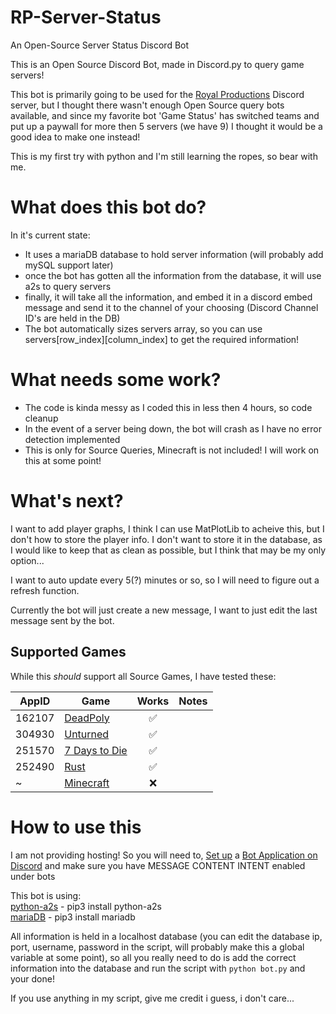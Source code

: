 # RP-Server-Status
An Open-Source Server Status Discord Bot

This is an Open Source Discord Bot, made in Discord.py to query game servers!

This bot is primarily going to be used for the <a href="https://discord.gg/royal-productions-360541835371741185">Royal Productions</a> Discord server, but I thought there wasn't enough Open Source query bots available, and since my favorite bot 'Game Status' has switched teams and put up a paywall for more then 5 servers (we have 9) I thought it would be a good idea to make one instead!

This is my first try with python and I'm still learning the ropes, so bear with me.

# What does this bot do?
In it's current state:
- It uses a mariaDB database to hold server information (will probably add mySQL support later)
- once the bot has gotten all the information from the database, it will use a2s to query servers
- finally, it will take all the information, and embed it in a discord embed message and send it to the channel of your choosing (Discord Channel ID's are held in the DB)
- The bot automatically sizes servers array, so you can use servers[row_index][column_index] to get the required information!

# What needs some work?
- The code is kinda messy as I coded this in less then 4 hours, so code cleanup
- In the event of a server being down, the bot will crash as I have no error detection implemented
- This is only for Source Queries, Minecraft is not included! I will work on this at some point!

# What's next?
I want to add player graphs, I think I can use MatPlotLib to acheive this, but I don't how to store the player info. I don't want to store it in the database, as I would like to keep that as clean as possible, but I think that may be my only option...

I want to auto update every 5(?) minutes or so, so I will need to figure out a refresh function.

Currently the bot will just create a new message, I want to just edit the last message sent by the bot.

## Supported Games

While this *should* support all Source Games, I have tested these:

AppID | Game | Works | Notes
----- | ---- | :---: | ----
162107 | [DeadPoly](https://store.steampowered.com/app/1621070/) | :white_check_mark: |
304930 | [Unturned](https://store.steampowered.com/app/304930/) | :white_check_mark: |
251570 | [7 Days to Die](http://store.steampowered.com/app/251570) | :white_check_mark: |
252490 | [Rust](http://store.steampowered.com/app/252490/) | :white_check_mark: |
~ | [Minecraft](http://www.minecraft.net/) | :x: |


# How to use this
I am not providing hosting! So you will need to, <a href="https://discordpy.readthedocs.io/en/stable/discord.html">Set up</a> a <a href="https://discord.com/developers/applications">Bot Application on Discord</a> and make sure you have MESSAGE CONTENT INTENT enabled under bots

This bot is using:<br>
<a href="https://github.com/Yepoleb/python-a2s">python-a2s</a> - pip3 install python-a2s<br>
<a href="https://mariadb.com/resources/blog/how-to-connect-python-programs-to-mariadb/">mariaDB</a> - pip3 install mariadb

All information is held in a localhost database (you can edit the database ip, port, username, password in the script, will probably make this a global variable at some point), so all you really need to do is add the correct information into the database and run the script with `python bot.py` and your done!

If you use anything in my script, give me credit i guess, i don't care...
